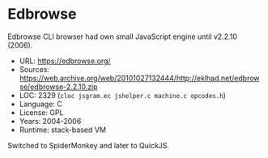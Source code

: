 # Edbrowse

Edbrowse CLI browser had own small JavaScript engine until v2.2.10 (2006).

* URL:        https://edbrowse.org/
* Sources:    https://web.archive.org/web/20101027132444/http://eklhad.net/edbrowse/edbrowse-2.2.10.zip
* LOC:        2329 (`cloc jsgram.ec jshelper.c machine.c opcodes.h`)
* Language:   C
* License:    GPL
* Years:      2004-2006
* Runtime:    stack-based VM

Switched to SpiderMonkey and later to QuickJS.
